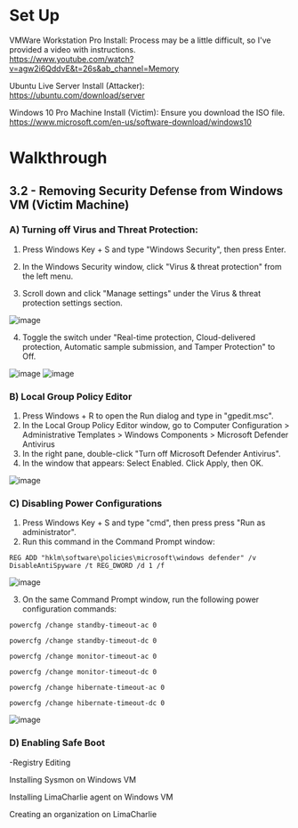 # Set Up
VMWare Workstation Pro Install: Process may be a little difficult, so I've provided a video with instructions. </br> https://www.youtube.com/watch?v=agw2i6QddvE&t=26s&ab_channel=Memory

Ubuntu Live Server Install (Attacker): </br> https://ubuntu.com/download/server

Windows 10 Pro Machine Install (Victim): Ensure you download the ISO file. </br> https://www.microsoft.com/en-us/software-download/windows10

# Walkthrough

## 3.2 - Removing Security Defense from Windows VM (Victim Machine)

### A) Turning off Virus and Threat Protection:
1. Press Windows Key + S and type "Windows Security", then press Enter.
   
2. In the Windows Security window, click "Virus & threat protection" from the left menu.
   
3. Scroll down and click "Manage settings" under the Virus & threat protection settings section. </br>

![image](https://github.com/user-attachments/assets/02070e26-8035-4d20-b403-ac7ed8ff89b7)

4. Toggle the switch under "Real-time protection, Cloud-delivered protection, Automatic sample submission, and Tamper Protection" to Off. </br>

![image](https://github.com/user-attachments/assets/73d7a6d1-9635-4350-8fd8-954995fe9eec)
![image](https://github.com/user-attachments/assets/ecce9472-4503-49c9-81b3-92277a7e12af)

### B) Local Group Policy Editor
1. Press Windows + R to open the Run dialog and type in "gpedit.msc".
2. In the Local Group Policy Editor window, go to Computer Configuration > Administrative Templates > Windows Components > Microsoft Defender Antivirus
3. In the right pane, double-click "Turn off Microsoft Defender Antivirus".
4. In the window that appears: Select Enabled. Click Apply, then OK. </br>

![image](https://github.com/user-attachments/assets/c199ede1-fca8-458e-bce8-11bb8c6501fb)


### C) Disabling Power Configurations
1. Press Windows Key + S and type "cmd", then press press "Run as administrator".
2. Run this command in the Command Prompt window:

````
REG ADD "hklm\software\policies\microsoft\windows defender" /v DisableAntiSpyware /t REG_DWORD /d 1 /f
````
![image](https://github.com/user-attachments/assets/e1b974bb-9061-4de3-8258-3f549ac04130)

3. On the same Command Prompt window, run the following power configuration commands:

````
powercfg /change standby-timeout-ac 0
````
````
powercfg /change standby-timeout-dc 0
````
````
powercfg /change monitor-timeout-ac 0
````
````
powercfg /change monitor-timeout-dc 0
````
````
powercfg /change hibernate-timeout-ac 0
````
````
powercfg /change hibernate-timeout-dc 0
````

![image](https://github.com/user-attachments/assets/b0e9b94c-3076-4a66-87cf-70194a04b6d7)


### D) Enabling Safe Boot
-Registry Editing

Installing Sysmon on Windows VM

Installing LimaCharlie agent on Windows VM

Creating an organization on LimaCharlie
